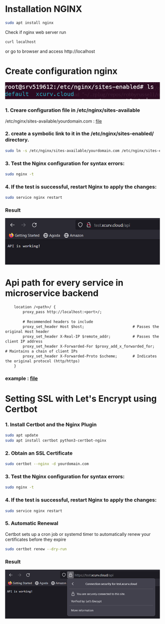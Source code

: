 # Installation NGINX

```sh
sudo apt install nginx
```

Check if nginx web server run
```sh
curl localhost
```

or go to browser and access http://localhost

# Create configuration nginx

![alt text](image.png)

### 1. Creare configuration file in /etc/nginx/sites-available
/etc/nginx/sites-available/yourdomain.com : [file](./sites-available/yourdomain.com)


### 2. create a symbolic link to it in the /etc/nginx/sites-enabled/ directory.
``` bash
sudo ln -s /etc/nginx/sites-available/yourdomain.com /etc/nginx/sites-enabled/
```

### 3. Test the Nginx configuration for syntax errors:
``` bash
sudo nginx -t
```

### 4. If the test is successful, restart Nginx to apply the changes:
``` bash
sudo service nginx restart
```

### Result
![alt text](image-1.png)

# Api path for every service in microservice backend

```
    location /<path>/ {
        proxy_pass http://localhost:<port>/;

        # Recommended headers to include
        proxy_set_header Host $host;                      # Passes the original Host header
        proxy_set_header X-Real-IP $remote_addr;          # Passes the client IP address
        proxy_set_header X-Forwarded-For $proxy_add_x_forwarded_for;  # Maintains a chain of client IPs
        proxy_set_header X-Forwarded-Proto $scheme;       # Indicates the original protocol (http/https)
    }
```

### example : [file](./sites-available/microservice.com)

# Setting SSL with Let's Encrypt using Certbot

### 1. Install Certbot and the Nginx Plugin

```sh
sudo apt update
sudo apt install certbot python3-certbot-nginx
```

### 2. Obtain an SSL Certificate

```sh
sudo certbot --nginx -d yourdomain.com
```

### 3. Test the Nginx configuration for syntax errors:
``` bash
sudo nginx -t
```

### 4. If the test is successful, restart Nginx to apply the changes:
``` bash
sudo service nginx restart
```

### 5. Automatic Renewal
Certbot sets up a cron job or systemd timer to automatically renew your certificates before they expire
``` bash
sudo certbot renew --dry-run
```

### Result
![alt text](image-2.png)


